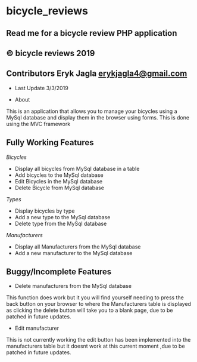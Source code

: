 # bicycle_reviews

## Read me for a bicycle review PHP application 
## © bicycle reviews 2019

## Contributors Eryk Jagla <erykjagla4@gmail.com>

- Last Update 3/3/2019

- About

This is an application that allows you to manage your bicycles using a MySql database and display them in the browser using forms. This is done using the MVC framework

## Fully Working Features

*Bicycles*

- Display all bicycles from MySql database in a table
- Add bicycles to the MySql database
- Edit Bicycles in the MySql database
- Delete Bicycle from MySql database

*Types*

- Display bicycles by type
- Add a new type to the MySql database
- Delete type from the MySql database

*Manufacturers*

- Display all Manufacturers from the MySql database
- Add a new manufacturer to the MySql database

## Buggy/Incomplete Features

- Delete manufacturers from the MySql database

This function does work but it you will find yourself needing to press the back button on your browser to where the Manufacturers
table is displayed as clicking the delete button will take you to a blank page, due to be patched in future updates.

- Edit manufacturer

This is not currently working the edit button has been implemented into the manufacturers table but it doesnt work at this current moment
,due to be patched in future updates.
